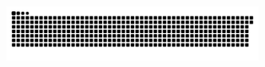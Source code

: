 <picture>
  <source media="(prefers-color-scheme: dark)" srcset="https://raw.githubusercontent.com/MarineHakobyan/MarineHakobyan/3d970e3fa55e80f07527d7a3f73efe70cc06297b/github-contribution-grid-snake-dark.svg" />
  <source media="(prefers-color-scheme: light)" srcset="https://raw.githubusercontent.com/MarineHakobyan/MarineHakobyan/3d970e3fa55e80f07527d7a3f73efe70cc06297b/github-contribution-grid-snake.svg" />
  <img alt="github-snake" src="https://raw.githubusercontent.com/MarineHakobyan/MarineHakobyan/3d970e3fa55e80f07527d7a3f73efe70cc06297b/github-contribution-grid-snake-dark.svg" />
</picture>
